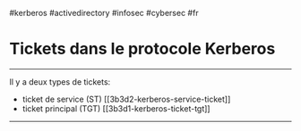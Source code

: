 #kerberos #activedirectory #infosec #cybersec #fr 
# Tickets dans le protocole Kerberos
---

Il y a deux types de tickets:
+ ticket de service (ST) [[3b3d2-kerberos-service-ticket]]
+ ticket principal (TGT) [[3b3d1-kerberos-ticket-tgt]]

---


